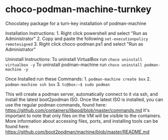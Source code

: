# choco-podman-machine-turnkey
Chocolatey package for a turn-key installation of podman-machine

Installation Instructions:
    1. Right click powershell and select "Run as Administrator"
    2. Copy and paste the following `set-executionpolicy remotesigned`
    3. Right click choco-podman.ps1 and select "Run as Administrator"

Uninstall Instructions: 
    To uninstall VirtualBox run `choco uninstall virtualbox -y`
    To uninstall podman-machine run `choco uninstall podman-machine -y`
    
Once Installed run these Commands:
    1. `podman-machine create box`
    2. `podman-machine ssh box`
    3. `tc@box:~$ sudo podman`
    
This will create a podman server, automatically connect to it via ssh, and install the latest boot2podman ISO. Once the latest ISO is installed, you can use the regular podman commands, found here: https://github.com/containers/libpod/blob/master/commands.md
It's important to note that only files on the VM will be visible to the containers. More information about accessing files, ports, and installing tools can be found here: https://github.com/boot2podman/machine/blob/master/README.md

